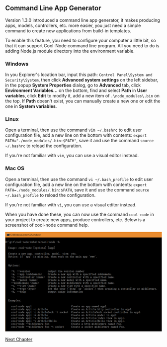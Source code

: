 ## Command Line App Generator

Version 1.3.0 introduced a command line app generator, it makes producing 
apps, models, controllers, etc. more easier, you just need a simple command to
create new applications from build-in templates.

To enable this feature, you need to configure your computer a little bit, so 
that it can support Cool-Node command line program. All you need to do is 
adding Node.js module directory into the environment variable.

### Windows

In you Explorer's location bar, input this path: 
`Control Panel\System and Security\System`, then click **Advanced system** 
**settings** on the left sidebar, in the popup **System Properties** dialog, 
go to **Advanced** tab, click **Environment Variables...** on the bottom, find
and select **Path** in **User variables**, click **Edit** to modify it, add a 
new item of `.\node_modules\.bin` on the top. If **Path** doesn't exist, you 
can manually create a new one or edit the one in **System variables**.

### Linux

Open a terminal, then use the command `vim ~/.bashrc` to edit user 
configuration file, add a new line on the bottom with contents: 
`export PATH="./node_modules/.bin:$PATH"`, save it and use the command 
`source ~/.bashrc` to reload the configuration.

If you're not familiar with `vim`, you can use a visual editor instead.

### Mac OS

Open a terminal, then use the command `vi ~/.bash_profile` to edit user 
configuration file, add a new line on the bottom with contents: 
`export PATH=./node_modules/.bin:$PATH`, save it and use the command 
`source ~/.bash_profile` to reload the configuration.

If you're not familiar with `vi`, you can use a visual editor instead.

When you have done these, you can now use the command `cool-node` in your 
project to create new apps, produce controllers, etc. Below is a screenshot of
cool-node command help. 

![cool-node command](../images/cool-node.png "cool-node -h")

[Next Chapter](More)
